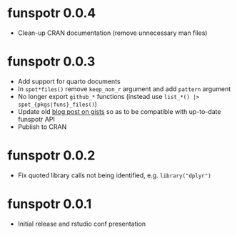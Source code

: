 # funspotr 0.0.4

* Clean-up CRAN documentation (remove unnecessary man files)

# funspotr 0.0.3

* Add support for quarto documents
* In `spot*files()` remove `keep_non_r` argument and add `pattern` argument
* No longer export `github_*` functions 
  (instead use `list_*() |> spot_{pkgs|funs}_files()`)
* Update old [blog post on gists](https://www.bryanshalloway.com/2022/02/07/identifying-r-functions-packages-in-your-github-gists/) so as to be compatible with up-to-date funspotr API
* Publish to CRAN

# funspotr 0.0.2

* Fix quoted library calls not being identified, e.g. `library("dplyr")`

# funspotr 0.0.1

* Initial release and rstudio conf presentation
